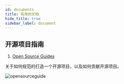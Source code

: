 ```yaml
---
id: documents
title: 有用的文档
hide_title: true
sidebar_label: document
---
```


## 开源项目指南

1. [Open Source Guides](https://opensource.guide/zh-hans/)

关于如何规范的打造一个开源项目，以及如何贡献开源项目。

![opensourceguide](/img/opensourceguide.png)

